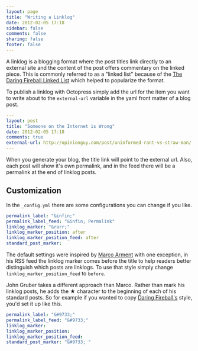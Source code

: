 ```yaml
---
layout: page
title: "Writing a Linklog"
date: 2012-02-05 17:18
sidebar: false
comments: false
sharing: false
footer: false
---
```


A linklog is a blogging format where the post titles link directly to an external site and the content of the post offers commentary on the linked piece. This is commonly referred to as a "linked list" because of the [The Daring Fireball Linked List](http://daringfireball.net/linked/) which helped to popularize the format.

To publish a linklog with Octopress simply add the url for the item you want to write about to the `external-url` variable in the yaml front matter of a blog post.

``` yml Sample Yaml Front Matter
---
layout: post
title: "Someone on the Internet is Wrong"
date: 2012-02-05 17:18
comments: true
external-url: http://opinionguy.com/post/uninformed-rant-vs-straw-man/
---
```

When you generate your blog, the title link will point to the external url. Also, each post will show it's own permalink, and in the feed there will be a permalink at the end of linklog posts.

## Customization

In the `_config.yml` there are some configurations you can change if you like.

``` yml Permalink and Linklog settings
permalink_label: "&infin;"
permalink_label_feed: "&infin; Permalink"
linklog_marker: "&rarr;"
linklog_marker_position: after
linklog_marker_position_feed: after
standard_post_marker:
```

The default settings were inspired by [Marco Arment](http://marco.org) with one exception, in his RSS feed the linklog marker comes before the title to help readers better distinguish which posts are linklogs. To use that style simply change `linklog_marker_position_feed` to `before`.

John Gruber takes a different approach than Marco. Rather than mark his linklog posts, he adds the &#9733; character to the beginning of each of his standard posts. So for example if you wanted to copy [Daring Fireball's](http://daringfireball.net) style, you'd set it up like this.

``` yml Linklog settings like Daring Fireball
permalink_label: "&#9733;"
permalink_label_feed: "&#9733;"
linklog_marker:
linklog_marker_position:
linklog_marker_position_feed:
standard_post_marker: "&#9733; "
```
